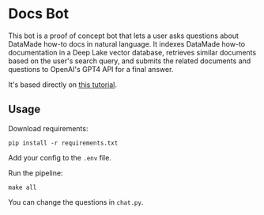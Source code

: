 # Docs Bot
This bot is a proof of concept bot that lets a user asks questions about DataMade how-to docs in natural language. It indexes DataMade how-to documentation in a Deep Lake vector database, retrieves similar documents based on the user's search query, and submits the related documents and questions to OpenAI's GPT4 API for a final answer.

It's based directly on [this tutorial](https://www.activeloop.ai/resources/lang-chain-gpt-4-for-code-understanding-twitter-algorithm/).

## Usage
Download requirements:
```
pip install -r requirements.txt
```

Add your config to the `.env` file.

Run the pipeline:
```
make all
```

You can change the questions in `chat.py`.
